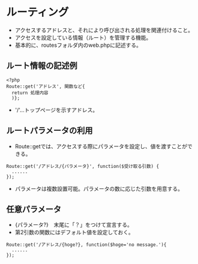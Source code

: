 # ルーティング
- アクセスするアドレスと、それにより呼び出される処理を関連付けること。  
- アクセスを設定している情報（ルート）を管理する機能。  
- 基本的に、routesフォルダ内のweb.phpに記述する。  

## ルート情報の記述例  
```
<?php  
Route::get('アドレス', 関数など{  
  return 処理内容  
  )};  
```
- '/'...トップページを示すアドレス。

## ルートパラメータの利用
- Route::getでは、アクセスする際にパラメータを設定し、値を渡すことができる。  
```
Route::get('/アドレス/{パラメータ}', function($受け取る引数) {
  ......
});  
```
- パラメータは複数設置可能。パラメータの数に応じた引数を用意する。  

## 任意パラメータ
- {パラメータ?}　末尾に「？」をつけて宣言する。　　
- 第2引数の関数にはデフォルト値を設定しておく。  
```
Route::get('/アドレス/{hoge?}, function($hoge='no message.'){
  ......  
});  
```
